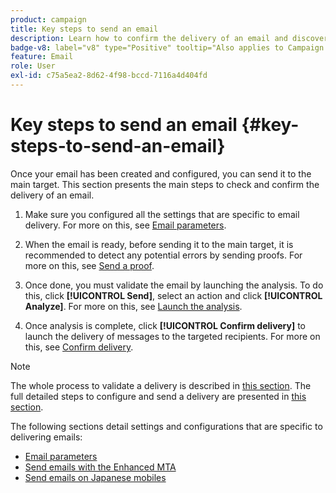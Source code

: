```yaml
---
product: campaign
title: Key steps to send an email
description: Learn how to confirm the delivery of an email and discover the specificities of delivering email messages
badge-v8: label="v8" type="Positive" tooltip="Also applies to Campaign v8"
feature: Email
role: User
exl-id: c75a5ea2-8d62-4f98-bccd-7116a4d404fd
---
```

# Key steps to send an email {#key-steps-to-send-an-email}

Once your email has been created and configured, you can send it to the main target. This section presents the main steps to check and confirm the delivery of an email.

1. Make sure you configured all the settings that are specific to email delivery. For more on this, see [Email parameters](email-parameters.md).
1. When the email is ready, before sending it to the main target, it is recommended to detect any potential errors by sending proofs. For more on this, see [Send a proof](steps-validating-the-delivery.md#sending-a-proof).

1. Once done, you must validate the email by launching the analysis. To do this, click **[!UICONTROL Send]**, select an action and click **[!UICONTROL Analyze]**. For more on this, see [Launch the analysis](steps-validating-the-delivery.md#analyzing-the-delivery).

1. Once analysis is complete, click **[!UICONTROL Confirm delivery]** to launch the delivery of messages to the targeted recipients. For more on this, see [Confirm delivery](steps-sending-the-delivery.md#confirming-delivery).

    <!--Add screenshot with analysis done and Confirm delivery button activated.-->

>[!NOTE]
>
>The whole process to validate a delivery is described in [this section](steps-validating-the-delivery.md). The full detailed steps to configure and send a delivery are presented in [this section](steps-sending-the-delivery.md).

The following sections detail settings and configurations that are specific to delivering emails:
<!--* [Generating the mirror page](generating-mirror-page.md)
* [Email BCC](email-bcc.md)-->
* [Email parameters](email-parameters.md)
* [Send emails with the Enhanced MTA](sending-with-enhanced-mta.md)
* [Send emails on Japanese mobiles](sending-emails-on-japanese-mobiles.md)
